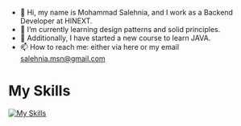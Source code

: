 
- 👋 Hi, my name is Mohammad Salehnia, and I work as a Backend Developer at HINEXT.
- 🌱 I’m currently learning design patterns and solid principles.
- 🔭 Additionally, I have started a new course to learn JAVA.
- 📫 How to reach me: either via here or my email salehnia.msn@gmail.com
  
# My Skills
[![My Skills](https://skillicons.dev/icons?i=php,laravel,mysql,git,postman,html,java&theme=dark)](https://skillicons.dev)
<!--
**mohammadsalehnia/mohammadsalehnia** is a ✨ _special_ ✨ repository because its `README.md` (this file) appears on your GitHub profile.

Here are some ideas to get you started:

- 🔭 Hi, I’m Mohammad Salehnia, I'm working on HINEXT as a Backend Developer
- 🌱 I’m currently learning design patterns and solid principles
- 📫 How to reach me: either via here or my email salehnia.msn@gmail.com
-->

